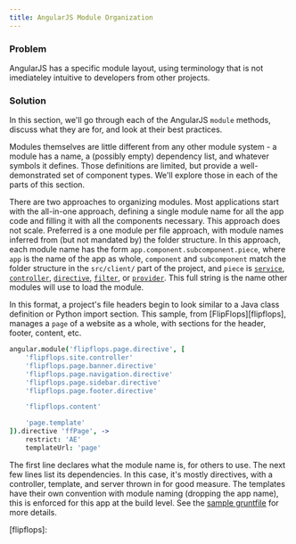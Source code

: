 ```yaml
---
title: AngularJS Module Organization
---
```


### Problem

AngularJS has a specific module layout, using terminology that is not
imediateley intuitive to developers from other projects.

### Solution

In this section, we'll go through each of the AngularJS `module` methods,
discuss what they are for, and look at their best practices.

Modules themselves are little different from any other module system - a module
has a name, a (possibly empty) dependency list, and whatever symbols it defines.
Those definitions are limited, but provide a well-demonstrated set of component
types. We'll explore those in each of the parts of this section.

There are two approaches to organizing modules. Most applications start with the
all-in-one approach, defining a single module name for all the app code and
filling it with all the components necessary. This approach does not scale.
Preferred is a one module per file approach, with module names inferred from
(but not mandated by) the folder structure. In this approach, each module name
has the form `app.component.subcomponent.piece`, where `app` is the name of the
app as whole, `component` and `subcomponent` match the folder structure in the
`src/client/` part of the project, and `piece` is [`service`](./01_services),
[`controller`](./02_controllers), [`directive`](./03_directives),
[`filter`](./04_filters), or [`provider`](./05_providers). This full string is
the name other modules will use to load the module.

In this format, a project's file headers begin to look similar to a Java class
definition or Python import section. This sample, from [FlipFlops][flipflops],
manages a `page` of a website as a whole, with sections for the header, footer,
content, etc.

```coffeescript
angular.module('flipflops.page.directive', [
    'flipflops.site.controller'
    'flipflops.page.banner.directive'
    'flipflops.page.navigation.directive'
    'flipflops.page.sidebar.directive'
    'flipflops.page.footer.directive'

    'flipflops.content'

    'page.template'
]).directive 'ffPage', ->
    restrict: 'AE'
    templateUrl: 'page'
```

The first line declares what the module name is, for others to use. The next
few lines list its dependencies. In this case, it's mostly directives, with a
controller, template, and server thrown in for good measure. The templates have
their own convention with module naming (dropping the app name), this is
enforced for this app at the build level. See the
[sample gruntfile](/01_layout/01_areas/04_client) for more details.

[flipflops]:
